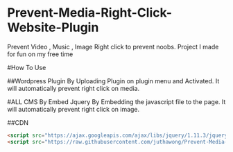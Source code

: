 # Prevent-Media-Right-Click-Website-Plugin
Prevent Video , Music , Image Right click to prevent noobs. Project I made for fun on my free time


#How To Use

##Wordpress Plugin
By Uploading Plugin on plugin menu and Activated. It will automatically prevent right click on media.


#ALL CMS 
By Embed Jquery
By Embedding the javascript file to the page. It will automatically prevent right click on image.

##CDN
```html
<script src="https://ajax.googleapis.com/ajax/libs/jquery/1.11.3/jquery.min.js"></script>
<script src="https://raw.githubusercontent.com/juthawong/Prevent-Media-Right-Click-Website-Plugin/master/allcmspreventclick.js"></script>
```

